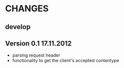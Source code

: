 # CHANGES

## develop

## Version 0.1 17.11.2012
- parsing request header
- functionality to get the client's accepted contentype
 
